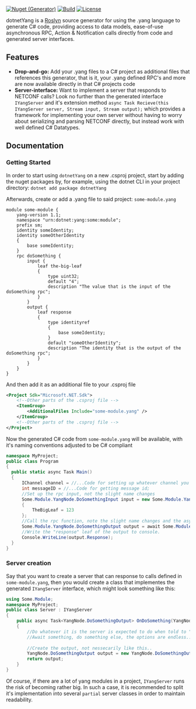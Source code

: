 [![Nuget (Generator)](https://img.shields.io/nuget/v/dotnetYang?style=flat-square)](https://www.nuget.org/packages/dotnetYang/)
[![Build](https://img.shields.io/github/actions/workflow/status/westermo/dotnetYang/build.yml?branch=main&style=flat-square)](https://github.com/westermo/dotnetYang/actions)
[![License](https://img.shields.io/github/license/westermo/dotnetYang?style=flat-square)](https://github.com/westermo/dotnetYang/blob/develop/LICENSE)

dotnetYang is a [Roslyn](https://github.com/dotnet/roslyn) source generator for using the .yang language to generate C# code, providing access to data models, ease-of-use asynchronous RPC, Action & Notification calls directly from code and generated server interfaces.

## Features

- **Drop-and-go:** Add your .yang files to a C# project as additional files that references this generator, that is it, your .yang defined RPC's and more are now available directly in  that C# projects code
- **Server-interface:** Want to implement a server that responds to NETCONF calls? Look no further than the generated interface `IYangServer` and it's extension method `async Task Recieve(this IYangServer server, Stream input, Stream output);` which provides a framework for implementing your own server without having to worry about serializing and parsing NETCONF directly, but instead work with well defined C# Datatypes.

## Documentation

### Getting Started

In order to start using `dotnetYang` on a new .csproj project, start by adding the nuget packages by, for example, using the dotnet CLI in your project directory:
`dotnet add package dotnetYang`

Afterwards, create or add a .yang file to said project:
`some-module.yang`
```yang
module some-module {
    yang-version 1.1;
    namespace "urn:dotnet:yang:some:module";
    prefix sm;
    identity someIdentity;
    identity someOtherIdentity
    {
        base someIdentity;
    }
    rpc doSomething {
        input {
            leaf the-big-leaf
            {
                type uint32;
                default "4";
                description "The value that is the input of the doSomething rpc";
            }
        }
        output {
            leaf response
            {
                type identityref
                {
                    base someIdentity;
                }
                default "someOtherIdentity";
                description "The identity that is the output of the doSomething rpc";
            }
        }
    }
}
```
And then add it as an additional file to your .csproj file
```xml
<Project Sdk="Microsoft.NET.Sdk">
    <!--Other parts of the .csproj file -->
    <ItemGroup>
        <AdditionalFiles Include="some-module.yang" />
    </ItemGroup>
    <!--Other parts of the .csproj file -->
</Project>
```
Now the generated C# code from `some-module.yang` will be available, with it's naming conventions adjusted to be C# compliant
```csharp
namespace MyProject;
public class Program
{
  public static async Task Main()
  {
      IChannel channel = //...Code for setting up whatever channel you want to send the rpc over
      int messageID = //...Code for getting message id;
      //Set up the rpc input, not the slight name changes
      Some.Module.YangNode.DoSomethingInput input = new Some.Module.YangNode.DoSomethingInput
      {
          TheBigLeaf = 123
      };
      //Call the rpc function, note the slight name changes and the asynchronous nature of the call
      Some.Module.YangNode.DoSomethingOutput output = await Some.Module.YangNode.DoSomething(channel, message, input);
      //Write the "response" leaf of the output to console.
      Console.WriteLine(output.Response);
  }
}
```

### Server creation
Say that you want to create a server that can response to calls defined in `some-module.yang`, then you would create a class that implementes the generated `IYangServer` interface, which might look something like this:

```csharp
using Some.Module;
namespace MyProject;
public class Server : IYangServer
{
    public async Task<YangNode.DoSomethingOutput> OnDoSomething(YangNode.DoSomethingInput input)
    {
        //Do whatever it is the server is expected to do when told to "doSomething"...
        //Await something, do something else, the options are endless...
        
        //Create the output, not nessecarily like this..
        YangNode.DoSomethingOutput output = new YangNode.DoSomethingOutput(); 
        return output;
    }
}
```

Of course, if there are a lot of yang modules in a project, `IYangServer` runs the risk of becoming rather big. In such a case, it is recommended to split it's implementation into several `partial` server classes in order to maintain readability.  